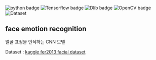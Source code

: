 ![python badge](https://img.shields.io/badge/Python-3.6.8-red)
![Tensorflow badge](https://img.shields.io/badge/Tensorflow-1.15.0-blue)
![Dlib badge](https://img.shields.io/badge/Dlib-19.18.0-green)
![OpenCV badge](https://img.shields.io/badge/OpenCV-4.1.1-blue)
![Dataset](https://img.shields.io/badge/Dataset-fer2013-yellow)

## face emotion recognition
얼굴 표정을 인식하는 CNN 모델

Dataset : [kaggle fer2013 facial dataset](https://www.kaggle.com/c/challenges-in-representation-learning-facial-expression-recognition-challenge/data)